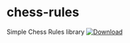 # chess-rules
Simple Chess Rules library
[ ![Download](https://api.bintray.com/packages/ne4ephoji/chess-rules/chess-rules/images/download.svg?version=0.0.5) ](https://bintray.com/ne4ephoji/chess-rules/chess-rules/0.0.5/link)